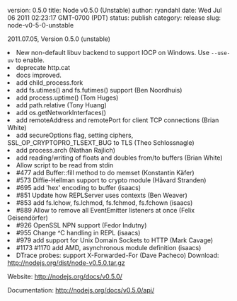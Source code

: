 version: 0.5.0
title: Node v0.5.0 (Unstable)
author: ryandahl
date: Wed Jul 06 2011 02:23:17 GMT-0700 (PDT)
status: publish
category: release
slug: node-v0-5-0-unstable

2011.07.05, Version 0.5.0 (unstable)

<li> New non-default libuv backend to support IOCP on Windows. Use <code>--use-uv</code> to enable.
<li> deprecate http.cat
<li> docs improved.
<li> add child_process.fork
<li> add fs.utimes() and fs.futimes() support (Ben Noordhuis)
<li> add process.uptime() (Tom Huges)
<li> add path.relative (Tony Huang)
<li> add os.getNetworkInterfaces()
<li> add remoteAddress and remotePort for client TCP connections (Brian White)
<li> add secureOptions flag, setting ciphers, SSL_OP_CRYPTOPRO_TLSEXT_BUG to TLS (Theo Schlossnagle)
<li> add process.arch (Nathan Rajlich)
<li> add reading/writing of floats and doubles from/to buffers (Brian White)
<li> Allow script to be read from stdin
<li> #477 add Buffer::fill method to do memset (Konstantin Käfer)
<li> #573 Diffie-Hellman support to crypto module (Håvard Stranden)
<li> #695 add 'hex' encoding to buffer (isaacs)
<li> #851 Update how REPLServer uses contexts (Ben Weaver)
<li> #853 add fs.lchow, fs.lchmod, fs.fchmod, fs.fchown (isaacs)
<li> #889 Allow to remove all EventEmitter listeners at once (Felix Geisendörfer)
<li> #926 OpenSSL NPN support (Fedor Indutny)
<li> #955 Change ^C handling in REPL (isaacs)
<li> #979 add support for Unix Domain Sockets to HTTP (Mark Cavage)
<li> #1173 #1170 add AMD, asynchronous module definition (isaacs)
<li> DTrace probes: support X-Forwarded-For (Dave Pacheco) </ul>
Download: <a href="http://nodejs.org/dist/node-v0.5.0.tar.gz">http://nodejs.org/dist/node-v0.5.0.tar.gz</a>

Website: <a href="http://nodejs.org/docs/v0.5.0/">http://nodejs.org/docs/v0.5.0/</a>

Documentation: <a href="http://nodejs.org/docs/v0.5.0/api/">http://nodejs.org/docs/v0.5.0/api/</a>
